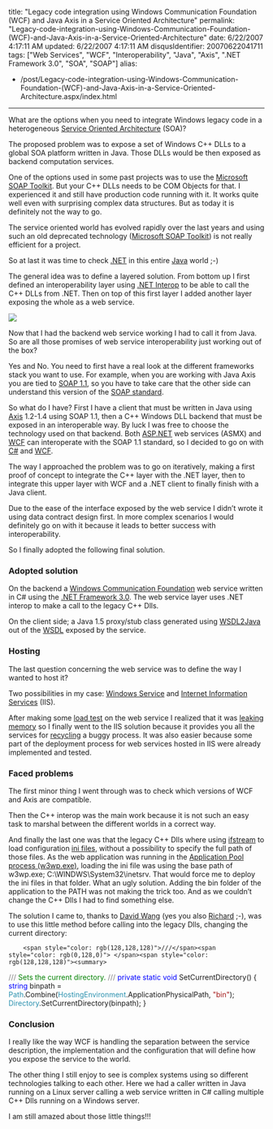 title: "Legacy code integration using Windows Communication Foundation (WCF) and Java Axis in a Service Oriented Architecture"
permalink: "Legacy-code-integration-using-Windows-Communication-Foundation-(WCF)-and-Java-Axis-in-a-Service-Oriented-Architecture"
date: 6/22/2007 4:17:11 AM
updated: 6/22/2007 4:17:11 AM
disqusIdentifier: 20070622041711
tags: ["Web Services", "WCF", "Interoperability", "Java", "Axis", ".NET Framework 3.0", "SOA", "SOAP"]
alias:
 - /post/Legacy-code-integration-using-Windows-Communication-Foundation-(WCF)-and-Java-Axis-in-a-Service-Oriented-Architecture.aspx/index.html
---
What are the options when you need to integrate Windows legacy code in a heterogeneous [Service Oriented Architecture](http://en.wikipedia.org/wiki/Service-oriented_architecture) (SOA)?  

The proposed problem was to expose a set of Windows C++ DLLs to a global SOA platform written in Java. Those DLLs would be then exposed as backend computation services.  
<!-- more -->

One of the options used in some past projects was to use the [Microsoft SOAP Toolkit](http://msdn2.microsoft.com/en-us/webservices/aa740662.aspx). But your C++ DLLs needs to be COM Objects for that. I experienced it and still have production code running with it. It works quite well even with surprising complex data structures. But as today it is definitely not the way to go.  

The service oriented world has evolved rapidly over the last years and using such an old deprecated technology ([Microsoft SOAP Toolkit](http://msdn2.microsoft.com/en-us/webservices/aa740662.aspx)) is not really efficient for a project. 

So at last it was time to check [.NET](http://msdn2.microsoft.com/en-us/netframework/default.aspx) in this entire [Java](http://java.sun.com/) world ;-)  

The general idea was to define a layered solution. From bottom up I first defined an interoperability layer using [.NET Interop](http://msdn2.microsoft.com/en-us/library/sd10k43k(VS.80).aspx) to be able to call the C++ DLLs from .NET. Then on top of this first layer I added another layer exposing the whole as a web service.  

![](http://www.techheadbrothers.com/images/blog/legacylayer.jpg)  

Now that I had the backend web service working I had to call it from Java. So are all those promises of web service interoperability just working out of the box?  

Yes and No. You need to first have a real look at the different frameworks stack you want to use. For example, when you are working with Java Axis you are tied to [SOAP 1.1](http://www.w3.org/TR/2000/NOTE-SOAP-20000508/), so you have to take care that the other side can understand this version of the [SOAP standard](http://www.w3.org/TR/soap/).  

So what do I have? First I have a client that must be written in Java using [Axis](http://ws.apache.org/axis/java/index.html) 1.2-1.4 using SOAP 1.1, then a C++ Windows DLL backend that must be exposed in an interoperable way. By luck I was free to choose the technology used on that backend. Both [ASP.NET](http://msdn2.microsoft.com/en-us/asp.net/default.aspx) web services (ASMX) and [WCF](http://msdn2.microsoft.com/en-us/library/ms735119.aspx) can interoperate with the SOAP 1.1 standard, so I decided to go on with [C#](http://msdn2.microsoft.com/en-us/vcsharp/aa336809.aspx) and [WCF](http://msdn2.microsoft.com/en-us/library/ms735119.aspx).  

The way I approached the problem was to go on iteratively, making a first proof of concept to integrate the C++ layer with the .NET layer, then to integrate this upper layer with WCF and a .NET client to finally finish with a Java client.  

Due to the ease of the interface exposed by the web service I didn’t wrote it using data contract design first. In more complex scenarios I would definitely go on with it because it leads to better success with interoperability.  

So I finally adopted the following final solution.  

### Adopted solution

On the backend a [Windows Communication Foundation](http://msdn2.microsoft.com/en-us/library/ms735119.aspx) web service written in C# using the [.NET Framework 3.0](http://www.netfx3.com/). The web service layer uses .NET interop to make a call to the legacy C++ Dlls.  

On the client side; a Java 1.5 proxy/stub class generated using [WSDL2Java](http://ws.apache.org/axis/java/user-guide.html#WSDL2JavaBuildingStubsSkeletonsAndDataTypesFromWSDL) out of the [WSDL](http://www.w3.org/TR/wsdl) exposed by the service.  

### Hosting

The last question concerning the web service was to define the way I wanted to host it?  

Two possibilities in my case: [Windows Service](http://en.wikipedia.org/wiki/Windows_service) and [Internet Information Services](http://www.microsoft.com/windowsserver2003/iis/default.mspx) (IIS).  

After making some [load test](http://en.wikipedia.org/wiki/Load_testing) on the web service I realized that it was [leaking memory](http://en.wikipedia.org/wiki/Memory_leak) so I finally went to the IIS solution because it provides you all the services for [recycling](http://www.microsoft.com/technet/prodtechnol/windowsserver2003/library/iis/0e570911-b88e-46be-96eb-a82f737dde5a.mspx) a buggy process. It was also easier because some part of the deployment process for web services hosted in IIS were already implemented and tested.  

### Faced problems

The first minor thing I went through was to check which versions of WCF and Axis are compatible. 

Then the C++ interop was the main work because it is not such an easy task to marshal between the different worlds in a correct way. 

And finally the last one was that the legacy C++ Dlls where using [ifstream](http://www.cplusplus.com/reference/iostream/ifstream/) to load configuration [ini files](http://en.wikipedia.org/wiki/INI_file), without a possibility to specify the full path of those files. As the web application was running in the [Application Pool process (w3wp.exe)](http://www.microsoft.com/technet/technetmag/issues/2006/01/ServingTheWeb/), loading the ini file was using the base path of w3wp.exe; C:\WINDWS\System32\inetsrv\. That would force me to deploy the ini files in that folder. What an ugly solution. Adding the bin folder of the application to the PATH was not making the trick too. And as we couldn’t change the C++ Dlls I had to find something else. 

The solution I came to, thanks to [David Wang](http://blogs.msdn.com/david.wang/) (yes you also [Richard](http://blogs.codes-sources.com/richardc/default.aspx) ;-), was to use this little method before calling into the legacy Dlls, changing the current directory:

        <span style="color: rgb(128,128,128)">///</span><span style="color: rgb(0,128,0)"> </span><span style="color: rgb(128,128,128)"><summary>
</span>        <span style="color: rgb(128,128,128)">///</span><span style="color: rgb(0,128,0)"> Sets the current directory.
</span>        <span style="color: rgb(128,128,128)">///</span><span style="color: rgb(0,128,0)"> </span><span style="color: rgb(128,128,128)"></summary>
</span>        <span style="color: rgb(0,0,255)">private</span> <span style="color: rgb(0,0,255)">static</span> <span style="color: rgb(0,0,255)">void</span> SetCurrentDirectory()
        {
            <span style="color: rgb(0,0,255)">string</span> binpath = <span style="color: rgb(43,145,175)">Path</span>.Combine(<span style="color: rgb(43,145,175)">HostingEnvironment</span>.ApplicationPhysicalPath, <span style="color: rgb(163,21,21)">"bin"</span>);
            <span style="color: rgb(43,145,175)">Directory</span>.SetCurrentDirectory(binpath);
        }
[](http://11011.net/software/vspaste)


### Conclusion

I really like the way WCF is handling the separation between the service description, the implementation and the configuration that will define how you expose the service to the world. 


The other thing I still enjoy to see is complex systems using so different technologies talking to each other. Here we had a caller written in Java running on a Linux server calling a web service written in C# calling multiple C++ Dlls running on a Windows server.


I am still amazed about those little things!!!
